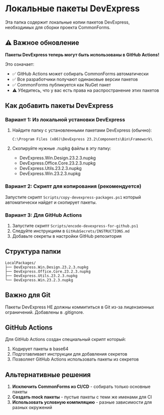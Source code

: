 # Локальные пакеты DevExpress

Эта папка содержит локальные копии пакетов DevExpress, необходимых для сборки проекта CommonForms.

## ⚠️ Важное обновление

**Пакеты DevExpress теперь могут быть использованы в GitHub Actions!**

Это означает:
- ✅ GitHub Actions может собирать CommonForms автоматически
- ✅ Все разработчики получают одинаковые версии пакетов
- ✅ CommonForms публикуется как NuGet пакет
- ⚠️ Убедитесь, что у вас есть права на распространение этих пакетов

## Как добавить пакеты DevExpress

### Вариант 1: Из локальной установки DevExpress

1. Найдите папку с установленными пакетами DevExpress (обычно):
   ```
   C:\Program Files (x86)\DevExpress 23.2\Components\Bin\Framework\
   ```

2. Скопируйте нужные .nupkg файлы в эту папку:
   - DevExpress.Win.Design.23.2.3.nupkg
   - DevExpress.Office.Core.23.2.3.nupkg
   - DevExpress.Utils.23.2.3.nupkg
   - DevExpress.Win.23.2.3.nupkg

### Вариант 2: Скрипт для копирования (рекомендуется)

Запустите скрипт `Scripts/copy-devexpress-packages.ps1` который автоматически найдет и скопирует пакеты.

### Вариант 3: Для GitHub Actions

1. Запустите скрипт `Scripts/encode-devexpress-for-github.ps1`
2. Следуйте инструкциям в `GitHubSecrets/INSTRUCTIONS.md`
3. Добавьте секреты в настройки GitHub репозитория

## Структура папки

```
LocalPackages/
├── DevExpress.Win.Design.23.2.3.nupkg
├── DevExpress.Office.Core.23.2.3.nupkg
├── DevExpress.Utils.23.2.3.nupkg
└── DevExpress.Win.23.2.3.nupkg
```

## Важно для Git

Пакеты DevExpress НЕ должны коммититься в Git из-за лицензионных ограничений.
Добавлены в .gitignore.

## GitHub Actions

Для GitHub Actions создан специальный скрипт который:
1. Кодирует пакеты в base64
2. Подготавливает инструкции для добавления секретов
3. Позволяет GitHub Actions использовать пакеты из секретов

## Альтернативные решения

1. **Исключить CommonForms из CI/CD** - собирать только основные пакеты
2. **Создать mock пакеты** - пустые пакеты с теми же именами для CI
3. **Использовать условную компиляцию** - разные зависимости для разных окружений
